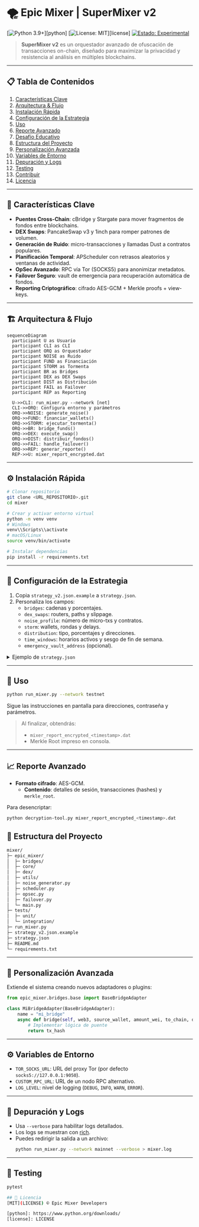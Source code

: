 # 🌪️ Epic Mixer | SuperMixer v2

[![Python 3.9+](https://img.shields.io/badge/Python-3.9%2B-blue)][python] [![License: MIT](https://img.shields.io/badge/License-MIT-green)][license] [![Estado: Experimental](https://img.shields.io/badge/Estado-Experimental-orange)]()

> **SuperMixer v2** es un orquestador avanzado de ofuscación de transacciones on-chain, diseñado para maximizar la privacidad y resistencia al análisis en múltiples blockchains.

---

## 📋 Tabla de Contenidos
1. [Características Clave](#-características-clave)
2. [Arquitectura & Flujo](#-arquitectura--flujo)
3. [Instalación Rápida](#-instalación-rápida)
4. [Configuración de la Estrategia](#-configuración-de-la-estrategia)
5. [Uso](#-uso)
6. [Reporte Avanzado](#-reporte-avanzado)
7. [Desafío Educativo](#-desafío-educativo)
8. [Estructura del Proyecto](#-estructura-del-proyecto)
9. [Personalización Avanzada](#-personalización-avanzada)
10. [Variables de Entorno](#-variables-de-entorno)
11. [Depuración y Logs](#-depuración-y-logs)
12. [Testing](#-testing)
13. [Contribuir](#-contribuir)
14. [Licencia](#-licencia)

---

## 🚀 Características Clave
- **Puentes Cross-Chain**: cBridge y Stargate para mover fragmentos de fondos entre blockchains.
- **DEX Swaps**: PancakeSwap v3 y 1inch para romper patrones de volumen.
- **Generación de Ruido**: micro-transacciones y llamadas Dust a contratos populares.
- **Planificación Temporal**: APScheduler con retrasos aleatorios y ventanas de actividad.
- **OpSec Avanzado**: RPC vía Tor (SOCKS5) para anonimizar metadatos.
- **Failover Seguro**: vault de emergencia para recuperación automática de fondos.
- **Reporting Criptográfico**: cifrado AES-GCM + Merkle proofs + view-keys.

---

## 🏗️ Arquitectura & Flujo
```mermaid
sequenceDiagram
  participant U as Usuario
  participant CLI as CLI
  participant ORQ as Orquestador
  participant NOISE as Ruido
  participant FUND as Financiación
  participant STORM as Tormenta
  participant BR as Bridges
  participant DEX as DEX Swaps
  participant DIST as Distribución
  participant FAIL as Failover
  participant REP as Reporting

  U->>CLI: run_mixer.py --network [net]
  CLI->>ORQ: Configura entorno y parámetros
  ORQ->>NOISE: generate_noise()
  ORQ->>FUND: financiar_wallets()
  ORQ->>STORM: ejecutar_tormenta()
  ORQ->>BR: bridge_funds()
  ORQ->>DEX: execute_swap()
  ORQ->>DIST: distribuir_fondos()
  ORQ->>FAIL: handle_failover()
  ORQ->>REP: generar_reporte()
  REP->>U: mixer_report_encrypted.dat
```

---

## ⚙️ Instalación Rápida
```bash
# Clonar repositorio
git clone <URL_REPOSITORIO>.git
cd mixer

# Crear y activar entorno virtual
python -m venv venv
# Windows
venv\\Scripts\\activate
# macOS/Linux
source venv/bin/activate

# Instalar dependencias
pip install -r requirements.txt
```

---

## 🔧 Configuración de la Estrategia
1. Copia `strategy_v2.json.example` a `strategy.json`.
2. Personaliza los campos:
   - `bridges`: cadenas y porcentajes.
   - `dex_swaps`: routers, paths y slippage.
   - `noise_profile`: número de micro-txs y contratos.
   - `storm`: wallets, rondas y delays.
   - `distribution`: tipo, porcentajes y direcciones.
   - `time_windows`: horarios activos y sesgo de fin de semana.
   - `emergency_vault_address` (opcional).

<details>
<summary>Ejemplo de <code>strategy.json</code></summary>

```json
{
  "bridges": [ /* ... */ ],
  "dex_swaps": [ /* ... */ ],
  "noise_profile": { /* ... */ },
  // ... otros campos ...
}
```
</details>

---

## 🏃 Uso
```bash
python run_mixer.py --network testnet
```
Sigue las instrucciones en pantalla para direcciones, contraseña y parámetros.

> Al finalizar, obtendrás:
> - `mixer_report_encrypted_<timestamp>.dat`
> - Merkle Root impreso en consola.

---

## 📈 Reporte Avanzado
- **Formato cifrado**: AES-GCM.
  - **Contenido**: detalles de sesión, transacciones (hashes) y `merkle_root`.

Para desencriptar:
```bash
python decryption-tool.py mixer_report_encrypted_<timestamp>.dat
```


## 📁 Estructura del Proyecto
```bash
mixer/
├─ epic_mixer/
│  ├─ bridges/
│  ├─ core/
│  ├─ dex/
│  ├─ utils/
│  ├─ noise_generator.py
│  ├─ scheduler.py
│  ├─ opsec.py
│  ├─ failover.py
│  └─ main.py
├─ tests/
│  ├─ unit/
│  └─ integration/
├─ run_mixer.py
├─ strategy_v2.json.example
├─ strategy.json
├─ README.md
└─ requirements.txt
```

---

## 🔄 Personalización Avanzada
Extiende el sistema creando nuevos adaptadores o plugins:
```python
from epic_mixer.bridges.base import BaseBridgeAdapter

class MiBridgeAdapter(BaseBridgeAdapter):
    name = "mi_bridge"
    async def bridge(self, web3, source_wallet, amount_wei, to_chain, dest_address):
        # Implementar lógica de puente
        return tx_hash
```

---

## ⚙️ Variables de Entorno
- `TOR_SOCKS_URL`: URL del proxy Tor (por defecto `socks5://127.0.0.1:9050`).
- `CUSTOM_RPC_URL`: URL de un nodo RPC alternativo.
- `LOG_LEVEL`: nivel de logging (`DEBUG`, `INFO`, `WARN`, `ERROR`).

---

## 🐞 Depuración y Logs
- Usa `--verbose` para habilitar logs detallados.
- Los logs se muestran con [rich](https://github.com/Textualize/rich).
- Puedes redirigir la salida a un archivo:
  ```bash
  python run_mixer.py --network mainnet --verbose > mixer.log
  ```

---

## 🧪 Testing
```bash
pytest

## 📄 Licencia
[MIT](LICENSE) © Epic Mixer Developers

[python]: https://www.python.org/downloads/
[license]: LICENSE
